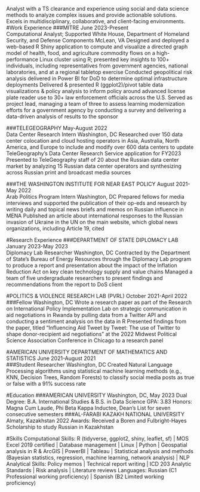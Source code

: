 Analyst with a TS clearance and experience using social and data science methods to analyze complex issues and provide actionable solutions. Excels in multidisciplinary, collaborative, and client-facing environments.
#Work Experience 
###MITRE	      		                                                                                                                                                  June 2023-Present                           
Computational Analyst; Supported White House, Department of Homeland Security, and Defense Components             McLean, VA
Designed and deployed a web-based R Shiny application to compute and visualize a directed graph model of health, food, and agriculture commodity flows on a high-performance Linux cluster using R; presented key insights to 100+ individuals, including representatives from government agencies, national laboratories, and at a regional tabletop exercise 
Conducted geopolitical risk analysis delivered in Power BI for DoD to determine optimal infrastructure deployments
Delivered & presented R (ggplot2)/pivot table data visualizations & policy analysis to inform policy around advanced license plate reader use to 30+ law enforcement officials across the U.S. 
Served as project lead, managing a team of three to assess learning modernization efforts for a government agency by conducting a survey and delivering a data-driven analysis of results to the sponsor

###TELEGEOGRAPHY	      		                                                                                                                       May-August 2022                            
Data Center Research Intern				                                                              		                       Washington, DC
Researched over 150 data center colocation and cloud hosting operators in Asia, Australia, North America, and Europe to include and modify over 600 data centers to update TeleGeography’s Data Center Research Service application for FY2023
Presented to TeleGeography staff of 20 about the Russian data center market by analyzing 15 Russian data center operators and synthesizing across Russian print and broadcast media sources

###THE WASHINGTON INSTITUTE FOR NEAR EAST POLICY	      		                                  August 2021-May 2022                             
Arab Politics Program Intern                                                                                                       	                                       Washington, DC
Prepared fellows for media interviews and supported the publication of their op-eds and research by writing daily and topical news briefs and memos on Russian influence in MENA
Published an article about international responses to the Russian invasion of Ukraine in the UN on the main website, which global news organizations, including Article 19, cited

#Research Experience 
###DEPARTMENT OF STATE DIPLOMACY LAB	      		                                                             January 2023-May 2023                            
Diplomacy Lab Researcher			                                                       		                                       Washington, DC
Contracted by the Department of State’s Bureau of Energy Resources through the Diplomacy Lab program to produce a report and presentation about the impact of the Inflation Reduction Act on key clean technology supply and value chains
Managed a team of five undergraduate researchers to present findings and recommendations from the report to DoS client

#POLITICS & VIOLENCE RESEARCH LAB (PVRL)	      		                                             October 2021-April 2022                            
###Fellow 						                                                       		                                       Washington, DC
Wrote a research paper as part of the Research on International Policy Implementation Lab on strategic communication in aid negotiations in Rwanda by pulling data from a Twitter API and conducting a sentiment analysis on the data in R
Presented findings from the paper, titled “Influencing Aid Tweet by Tweet: The use of Twitter to shape donor-recipient aid negotiations” at the 2022 Midwest Political Science Association Conference in Chicago to a research panel

#AMERICAN UNIVERSITY DEPARTMENT OF MATHEMATICS AND STATISTICS                     June 2021-August 2021      
###Student Researcher				                                                                                                                     Washington, DC
Created Natural Language Processing algorithms using statistical machine learning methods (e.g., KNN, Decision Trees, Random Forests) to classify social media posts as true or false with a 91% success rate 

#Education
###AMERICAN UNIVERSITY					                                                       Washington, DC, May 2023
Dual Degree: B.A. International Studies & B.S. in Data Science	               		                                                              GPA: 3.83
Honors: Magna Cum Laude, Phi Beta Kappa Inductee, Dean’s List for seven consecutive semesters
###AL-FARABI KAZAKH NATIONAL UNIVERSITY                                                                                  Almaty, Kazakhstan 2022
Awards: Received a Boren and Fulbright-Hayes Scholarship to study Russian in Kazakhstan

#Skills 
Computational Skills: R (tidyverse, ggplot2, shiny, leaflet, sf) | MOS Excel 2019 certified | Database management | Linux | Python | Geospatial analysis in R & ArcGIS | PowerBI | Tableau | Statistical analysis and methods (Bayesian statistics, regression, machine learning, network analysis) | NLP 
Analytical Skills: Policy memos | Technical report writing | ICD 203 Analytic Standards | Risk analysis | Literature reviews
Languages: Russian (C1 Professional working proficiency) | Spanish (B2 Limited working proficiency)
